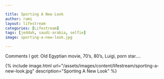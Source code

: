 ```yaml
---

title: Sporting A New Look
author: rami
layout: lifestream 
categories: [Lifestream]
tags: [jeddah, saudi-arabia, selfie]
image: sporting-a-new-look.jpg 

---
```


Comments I got: Old Egyptian movie, 70’s, 80’s, Luigi, porn star….

{% include image.html url="/assets/images/content/lifestream/sporting-a-new-look.jpg" description="Sporting A New Look" %}

